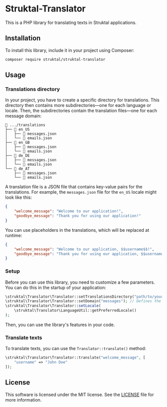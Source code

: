 # Struktal-Translator

This is a PHP library for translating texts in Struktal applications.

## Installation

To install this library, include it in your project using Composer:

```bash
composer require struktal/struktal-translator
```

## Usage

### Translations directory

In your project, you have to create a specific directory for translations.
This directory then contains more subdirectories—one for each language or locale.
Then, the subdirectories contain the translation files—one for each message domain:

```
📁 .../translations
├── 📁 en_US
│   ├── 📄 messages.json
│   └── 📄 emails.json
├── 📁 en_GB
│   ├── 📄 messages.json
│   └── 📄 emails.json
├── 📁 de_DE
│   ├── 📄 messages.json
│   └── 📄 emails.json
└── 📁 de_AT
    ├── 📄 messages.json
    └── 📄 emails.json
```

A translation file is a JSON file that contains key-value pairs for the translations.
For example, the `messages.json` file for the `en_US` locale might look like this:

```json
{
    "welcome_message": "Welcome to our application!",
    "goodbye_message": "Thank you for using our application!"
}
```

You can use placeholders in the translations, which will be replaced at runtime:

```json
{
    "welcome_message": "Welcome to our application, $$username$$!",
    "goodbye_message": "Thank you for using our application, $$username$$!"
}
```

### Setup

Before you can use this library, you need to customize a few parameters.
You can do this in the startup of your application:

```php
\struktal\Translator\Translator::setTranslationsDirectory("path/to/your/translations/root");
\struktal\Translator\Translator::setDomain("messages"); // Defines the file to read from the translations directory
\struktal\Translator\Translator::setLocale(
    \struktal\Translator\LanguageUtil::getPreferredLocale()
);
```

Then, you can use the library's features in your code.

### Translate texts

To translate texts, you can use the `Translator::translate()` method:

```php
\struktal\Translator\Translator::translate("welcome_message", [
    "username" => "John Doe"
]);
```

## License

This software is licensed under the MIT license.
See the [LICENSE](LICENSE) file for more information.
